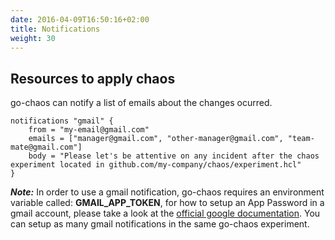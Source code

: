 ```yaml
---
date: 2016-04-09T16:50:16+02:00
title: Notifications
weight: 30
---
```


## Resources to apply chaos
go-chaos can notify a list of emails about the changes ocurred. 

```HCL
notifications "gmail" {
    from = "my-email@gmail.com"
    emails = ["manager@gmail.com", "other-manager@gmail.com", "team-mate@gmail.com"]
    body = "Please let's be attentive on any incident after the chaos experiment located in github.com/my-company/chaos/experiment.hcl"
}
```
***Note:***
In order to use a gmail notification, go-chaos requires an environment variable called: **GMAIL_APP_TOKEN**, for how to setup an App Password in a gmail account, please take a look at the [official google documentation](https://support.google.com/mail/answer/185833?hl=en). You can setup as many gmail notifications in the same go-chaos experiment.
